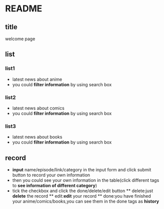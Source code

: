 # README
## title
welcome page
## list
### list1
* latest news about anime
* you could **filter information** by using search box
### list2
* latest news about comics
* you could **filter information** by using search box
### list3
* latest news about books
* you could **filter information** by using search box
## record
* **input** name/episode/link/category in the input form and click submit button to record your own information
* then you could see your own information in the table(click different tags to **see information of different category**)
* tick the checkbox and click the done/delete/edit button
** delete:just **delete** the record
** edit:**edit** your record
** done:you have finished your anime/comics/books,you can see them in the done tags as **history**
